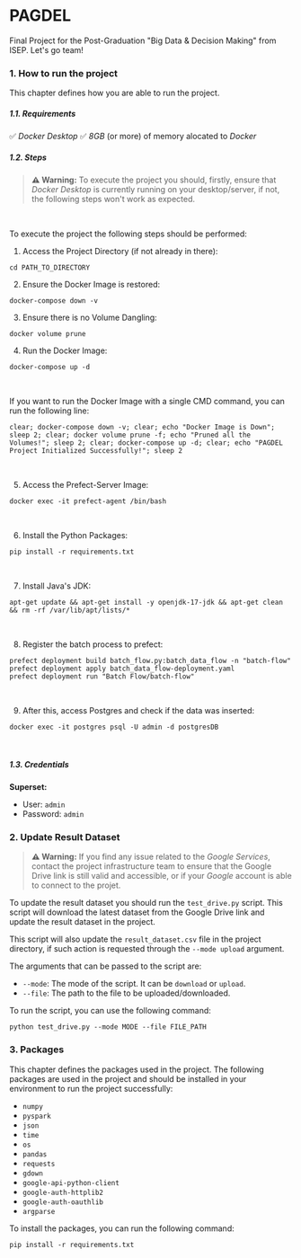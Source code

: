 # PAGDEL

Final Project for the Post-Graduation "Big Data &amp; Decision Making" from ISEP. 
Let's go team!
<br>

### 1. How to run the project

This chapter defines how you are able to run the project.

##### 1.1. Requirements
✅ *Docker Desktop*
✅ *8GB* (or more) of memory alocated to *Docker*

##### 1.2. Steps

>**⚠️ Warning:** To execute the project you should, firstly, ensure that *Docker  Desktop* is currently running on your desktop/server, if not, the following steps won't work as expected.

<br>

To execute the project the following steps should be performed:

1. Access the Project Directory (if not already in there):
```
cd PATH_TO_DIRECTORY
```

2. Ensure the Docker Image is restored:
```
docker-compose down -v
```

3. Ensure there is no Volume Dangling:
```
docker volume prune
```

4. Run the Docker Image:
```
docker-compose up -d  
```

<br>

If you want to run the Docker Image with a single CMD command, you can run the following line:
```
clear; docker-compose down -v; clear; echo "Docker Image is Down"; sleep 2; clear; docker volume prune -f; echo "Pruned all the Volumes!"; sleep 2; clear; docker-compose up -d; clear; echo "PAGDEL Project Initialized Successfully!"; sleep 2
``` 

<br>

5. Access the Prefect-Server Image:
```
docker exec -it prefect-agent /bin/bash      
```

<br>

6. Install the Python Packages:
```
pip install -r requirements.txt
```

<br>

7. Install Java's JDK:
```
apt-get update && apt-get install -y openjdk-17-jdk && apt-get clean && rm -rf /var/lib/apt/lists/*
```

<br>

8. Register the batch process to prefect:
```
prefect deployment build batch_flow.py:batch_data_flow -n "batch-flow"
prefect deployment apply batch_data_flow-deployment.yaml
prefect deployment run "Batch Flow/batch-flow"
```

<br>

9. After this, access Postgres and check if the data was inserted:
```
docker exec -it postgres psql -U admin -d postgresDB
```

<br>

##### 1.3. Credentials
**Superset:**
- User: `admin`
- Password: `admin`



### 2. Update Result Dataset

>**⚠️ Warning:** If you find any issue related to the *Google Services*, contact the project infrastructure team to ensure that the Google Drive link is still valid and accessible, or if your *Google* account is able to connect to the projet.

To update the result dataset you should run the `test_drive.py` script.
This script will download the latest dataset from the Google Drive link and update the result dataset in the project.

This script will also update the `result_dataset.csv` file in the project directory, if such action is requested through the `--mode upload` argument.

The arguments that can be passed to the script are:
- `--mode`: The mode of the script. It can be `download` or `upload`.
- `--file`: The path to the file to be uploaded/downloaded.

To run the script, you can use the following command:
```
python test_drive.py --mode MODE --file FILE_PATH
```



### 3. Packages

This chapter defines the packages used in the project.
The following packages are used in the project and should be installed in your environment to run the project successfully:

- `numpy`
- `pyspark`
- `json`
- `time`
- `os`
- `pandas`
- `requests`
- `gdown`
- `google-api-python-client` 
- `google-auth-httplib2` 
- `google-auth-oauthlib`
- `argparse`

To install the packages, you can run the following command:
```
pip install -r requirements.txt
```